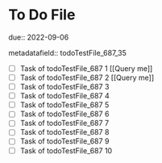 # To Do File

due:: 2022-09-06

metadatafield:: todoTestFile_687_35

- [ ] Task of todoTestFile_687 1 [[Query me]]
- [ ] Task of todoTestFile_687 2 [[Query me]]
- [ ] Task of todoTestFile_687 3
- [ ] Task of todoTestFile_687 4
- [ ] Task of todoTestFile_687 5
- [ ] Task of todoTestFile_687 6
- [ ] Task of todoTestFile_687 7
- [ ] Task of todoTestFile_687 8
- [ ] Task of todoTestFile_687 9
- [ ] Task of todoTestFile_687 10